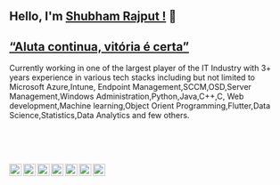 ## Hello, I'm [Shubham Rajput !](https://skr010561.myportfolio.com/) 👋

## [ “Aluta continua, vitória é certa” ](https://www.google.com/search?rlz=1C1SQJL_enIN886IN886&sxsrf=ALeKk00FIDKFe0skE5XkzcV9_y19Mx7jMA%253A1599419855531&ei=zzVVX5ONIJSW4-EP9bam-AE&q=a+luta+continua+vit%25C3%25B3ria+%25C3%25A9+certa+meaning&oq=%25E2%2580%259CAluta+continua%252C+vit%25C3%25B3ria+%25C3%25A9+certa%25E2%2580%259D+m&gs_lcp=CgZwc3ktYWIQARgAMgQIABANOgcIABCwAxANUPQSWOkbYNQraAFwAHgAgAHfAYgBjQOSAQUwLjEuMZgBAKABAaoBB2d3cy13aXrAAQE&sclient=psy-ab)


Currently working in one of the largest player of the IT Industry with 3+ years experience in various tech stacks including but not limited to Microsoft Azure,Intune, Endpoint Management,SCCM,OSD,Server Management,Windows Administration,Python,Java,C++,C, Web development,Machine learning,Object Orient Programming,Flutter,Data Science,Statistics,Data Analytics and few others.


<br/><br/><br/>


<a href="https://twitter.com/Shubham3Rajput">
  <img align="left" alt="SKR's Twitter" width="22px" src="https://cdn.jsdelivr.net/npm/simple-icons@v3/icons/twitter.svg" />
</a>
<a href="https://www.linkedin.com/in/shubham3rajput/">
  <img align="left" alt="SKR's Linkdein" width="22px" src="https://cdn.jsdelivr.net/npm/simple-icons@v3/icons/linkedin.svg" />
</a>
<a href="https://github.com/shubham3rajput">
  <img align="left" alt="SKR's Github" width="22px" src="https://cdn.jsdelivr.net/npm/simple-icons@v3/icons/github.svg" />
</a>
<a href="https://t.me/shubham3rajput">
  <img align="left" alt="SKR's Telegram" width="22px" src="https://cdn.jsdelivr.net/npm/simple-icons@v3/icons/telegram.svg" />
</a>
<a href="https://www.instagram.com/shubham3rajput/">
  <img align="left" alt="Pawan's Instagram" width="22px" src="https://cdn.jsdelivr.net/npm/simple-icons@v3/icons/instagram.svg" />
</a>
<a href="https://www.facebook.com/shubham3rajput">
  <img align="left" alt="SKR's Facebook" width="22px" src="https://cdn.jsdelivr.net/npm/simple-icons@v3/icons/facebook.svg" />
</a>
<a href="skr010561@gmail.com">
  <img align="left" alt="SKR's Gmail" width="22px" src="https://cdn.jsdelivr.net/npm/simple-icons@v3/icons/gmail.svg" />
</a>

<br/>
<br/>




<!--
**shubham3rajput/shubham3rajput** is a ✨ _special_ ✨ repository because its `README.md` (this file) appears on your GitHub profile.

Here are some ideas to get you started:

- 🔭 I’m currently working on ...
- 🌱 I’m currently learning ...
- 👯 I’m looking to collaborate on ...
- 🤔 I’m looking for help with ...
- 💬 Ask me about ...
- 📫 How to reach me: ...
- 😄 Pronouns: ...
- ⚡ Fun fact: ...
-->
